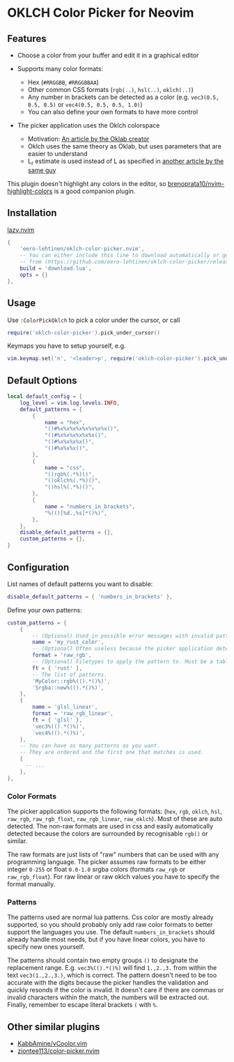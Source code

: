 # OKLCH Color Picker for Neovim

## Features

- Choose a color from your buffer and edit it in a graphical editor
- Supports many color formats:

  - Hex (`#RRGGBB`, `#RRGGBBAA`)
  - Other common CSS formats (`rgb(..)`, `hsl(..)`, `oklch(..)`)
  - Any number in brackets can be detected as a color (e.g. `vec3(0.5, 0.5, 0.5)` or `vec4(0.5, 0.5, 0.5, 1.0)`)
  - You can also define your own formats to have more control

- The picker application uses the Oklch colorspace

  - Motivation: [An article by the Oklab creator](https://bottosson.github.io/posts/oklab/)
  - Oklch uses the same theory as Oklab, but uses parameters that are easier to understand
  - L<sub>r</sub> estimate is used instead of L as specified in [another article by the same guy](https://bottosson.github.io/posts/colorpicker/#intermission---a-new-lightness-estimate-for-oklab)

This plugin doesn't highlight any colors in the editor, so [brenoprata10/nvim-highlight-colors](https://github.com/brenoprata10/nvim-highlight-colors) is a good companion plugin.

## Installation

[lazy.nvim](https://github.com/folke/lazy.nvim)

```lua
{
    'eero-lehtinen/oklch-color-picker.nvim',
    -- You can either include this line to download automatically or get the binary yourself
    -- from (https://github.com/eero-lehtinen/oklch-color-picker/releases) and put it in your PATH
    build = 'download.lua',
    opts = {}
},
```

## Usage

Use `:ColorPickOklch` to pick a color under the cursor, or call

```lua
require('oklch-color-picker').pick_under_cursor()
```

Keymaps you have to setup yourself, e.g.

```lua
vim.keymap.set('n', '<leader>p', require('oklch-color-picker').pick_under_cursor)
```

## Default Options

```lua
local default_config = {
    log_level = vim.log.levels.INFO,
    default_patterns = {
        {
            name = "hex",
            "()#%x%x%x%x%x%x%x%x()",
            "()#%x%x%x%x%x%x()",
            "()#%x%x%x%x()",
            "()#%x%x%x()",
        },
        {
            name = "css",
            "()rgb%(.*%)()",
            "()oklch%(.*%)()",
            "()hsl%(.*%)()",
        },
        {
            name = "numbers_in_brackets",
            "%(()[%d.,%s]*()%)",
        },
    },
    disable_default_patterns = {},
    custom_patterns = {},
}
```

## Configuration

List names of default patterns you want to disable:

```lua
disable_default_patterns = { 'numbers_in_brackets' },
```

Define your own patterns:

```lua
custom_patterns = {
    {
        -- (Optional) Used in possible error messages with invalid patterns
        name = 'my_rust_color',
        -- (Optional) Often useless because the picker application detects formats automatically.
        format = 'raw_rgb',
        -- (Optional) Filetypes to apply the pattern to. Must be a table.
        ft = { 'rust' },
        -- The list of patterns.
        'MyColor::rgb%(().*()%)',
        'Srgba::new%(().*()%)',
    },
    {
        name = 'glsl_linear',
        format = 'raw_rgb_linear',
        ft = { 'glsl' },
        'vec3%(().*()%)',
        'vec4%(().*()%)',
    },
    -- You can have as many patterns as you want.
    -- They are ordered and the first one that matches is used.
    {
      -- ...
    },
},
```

### Color Formats

The picker application supports the following formats: (`hex`, `rgb`, `oklch`, `hsl`, `raw_rgb`, `raw_rgb_float`, `raw_rgb_linear`, `raw_oklch`).
Most of these are auto detected. The non-raw formats are used in css and easily automatically detected because the colors are surrounded by recognisable `rgb()` or similar.

The raw formats are just lists of "raw" numbers that can be used with any programming language. The picker assumes raw formats to be either integer `0-255` or float `0.0-1.0` srgba colors (formats `raw_rgb` or `raw_rgb_float`). For raw linear or raw oklch values you have to specify the format manually.

### Patterns

The patterns used are normal lua patterns. Css color are mostly already supported, so you should probably only add raw color formats to better support the languages you use. The default `numbers_in_brackets` should already handle most needs, but if you have linear colors, you have to specify new ones yourself.

The patterns should contain two empty groups `()` to designate the replacement range. E.g. `vec3%(().*()%)` will find `1.,2.,3.` from within the text `vec3(1.,2.,3.)`, which is correct. The pattern doesn't need to be too accurate with the digits because the picker handles the validation and quickly resonds if the color is invalid. It doesn't care if there are commas or invalid characters within the match, the numbers will be extracted out. Finally, remember to escape literal brackets `(` with `%`.

## Other similar plugins

- [KabbAmine/vCoolor.vim](https://github.com/KabbAmine/vCoolor.vim)
- [ziontee113/color-picker.nvim](https://github.com/ziontee113/color-picker.nvim)
